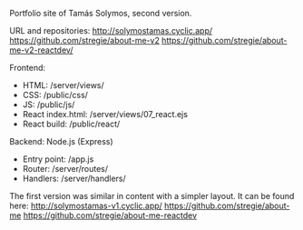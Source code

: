 Portfolio site of Tamás Solymos, second version.

URL and repositories:
http://solymostamas.cyclic.app/
https://github.com/stregie/about-me-v2
https://github.com/stregie/about-me-v2-reactdev/

Frontend:
- HTML: /server/views/
- CSS: /public/css/
- JS: /public/js/
- React index.html: /server/views/07_react.ejs
- React build: /public/react/

Backend: Node.js (Express)
- Entry point: /app.js
- Router: /server/routes/
- Handlers: /server/handlers/

The first version was similar in content with a simpler layout. It can be found here:
http://solymostamas-v1.cyclic.app/
https://github.com/stregie/about-me
https://github.com/stregie/about-me-reactdev
